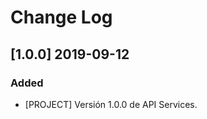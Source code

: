 <!--
IMPACTO
### Added
### Changed
### Deprecated
### Removed
### Fixed
### Security

Versionamiento
A.B.C

A: Cambio sustancial en la estructura o en la manera de operar la aplicación.
B: Nuevas carácteristicas, nuevas funcionalidades y conjunto de grandes correcciones.
C: Correcciones de bugs de la serie B.
-->

# Change Log

## [1.0.0] 2019-09-12

### Added
- [PROJECT] Versión 1.0.0 de API Services.
